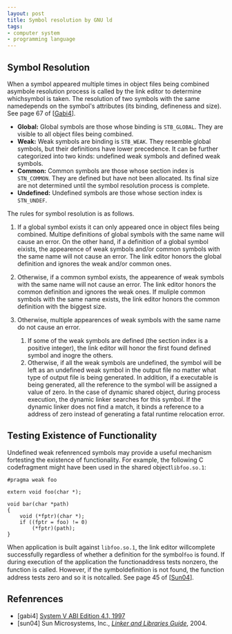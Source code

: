 ```yaml
---
layout: post
title: Symbol resolution by GNU ld
tags:
- computer system
- programming language
---
```


## Symbol Resolution

When a symbol appeared multiple times in object files being combined
asymbole resolution process is called by the link editor to determine
whichsymbol is taken. The resolution of two symbols with the same
namedepends on the symbol's attributes (its binding, defineness and
size). See page 67 of [<a href="#gabi41">Gabi4</a>].

*  **Global:** Global symbols are those whose binding is
`STB_GLOBAL`. They are visible to all object files being
combined. 
*  **Weak:** Weak symbols are binding is `STB_WEAK`. They resemble
global symbols, but their definitions have lower precedence. It can be
further categorized into two kinds: undefined weak symbols and defined weak
symbols.
*  **Common:** Common symbols are those whose section index is
`STN_COMMON`. They are defined but have not been allocated. Its
final size are not determined until the symbol resolution process is
complete.
*  **Undefined:** Undefined symbols are those whose section index is
`STN_UNDEF`. 

The rules for symbol resolution is as follows.

1.  If a global symbol exists it can only appeared once in object files
being combined. Multipe definitions of global symbols with the same name
will cause an error. On the other hand, if a definition of a global symbol
eixists, the appearence of weak symbols and/or common symbols with the same
name will not cause an error. The link editor honors the global definition
and ignores the weak and/or common ones.

2.  Otherwise, if a common symbol exists, the appearence of weak symbols
with the same name will not cause an error. The link editor honors the
common definition and ignores the weak ones. If muliple common symbols with
the same name exists, the link editor honors the common definition with the
biggest size.

3.  Otherwise, multiple appearences of weak symbols with the same name do not cause an error.
    1.  If some of the weak symbols are defined (the section index is a
    positive integer), the link editor will honor the first found defined
    symbol and inogre the others.
	2.  Otherwise, if all the weak symbols are undefined, the symbol will
	be left as an undefined weak symbol in the output file no matter what
	type of output file is being generated. In addition, if a executable is
	being generated, all the reference to the symbol will be assigned a
	value of zero. In the case of dynamic shared object, during process
	execution, the dynamic linker searches for this symbol. If the dynamic
	linker does not find a match, it binds a reference to a address of zero
	instead of generating a fatal runtime relocation error.

## Testing Existence of Functionality

Undefined weak refenrenced symbols may provide a useful mechanism
fortesting the existence of functionality. For example, the following C
codefragment might have been used in the shared object`libfoo.so.1`:

    #pragma weak foo

    extern void foo(char *);

    void bar(char *path)
    {
        void (*fptr)(char *);
        if ((fptr = foo) != 0)
            (*fptr)(path);
    }

When application is built against `libfoo.so.1`, the link editor
willcomplete successfully regardless of whether a definition for the
symbol`foo` is found. If during execution of the application the
functionaddress tests nonzero, the function is called. However, if the
symboldeﬁnition is not found, the function address tests zero and so it is
notcalled. See page 45 of [<a href="symbols.html#sun04">Sun04</a>].

## Refenrences

*  [gabi4] [System V ABI Edition 4.1, 1997](http://www.sco.com/developers/devspecs/gabi41.pdf)
*  [sun04] Sun Microsystems, Inc., [_Linker and Libraries Guide_](http://download.oracle.com/docs/cd/E19683-01/817-3677/817-3677.pdf), 2004.
